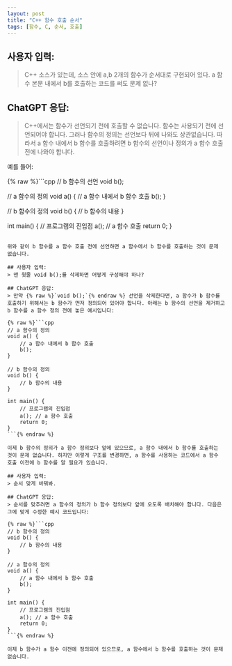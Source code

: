 ```yaml
---
layout: post
title: "C++ 함수 호출 순서"
tags: [함수, C, 순서, 호출]
---
```


## 사용자 입력:
> C++ 소스가 있는데, 소스 안에 a,b 2개의 함수가 순서대로 구현되어 있다.  a 함수 본문 내에서 b를 호출하는 코드를 써도 문제 없나?

## ChatGPT 응답:
> C++에서는 함수가 선언되기 전에 호출할 수 없습니다. 함수는 사용되기 전에 선언되어야 합니다. 그러나 함수의 정의는 선언보다 뒤에 나와도 상관없습니다. 따라서 a 함수 내에서 b 함수를 호출하려면 b 함수의 선언이나 정의가 a 함수 호출 전에 나와야 합니다.

예를 들어:

{% raw %}```cpp
// b 함수의 선언
void b();

// a 함수의 정의
void a() {
    // a 함수 내에서 b 함수 호출
    b();
}

// b 함수의 정의
void b() {
    // b 함수의 내용
}

int main() {
    // 프로그램의 진입점
    a(); // a 함수 호출
    return 0;
}
```{% endraw %}

위와 같이 b 함수를 a 함수 호출 전에 선언하면 a 함수에서 b 함수를 호출하는 것이 문제 없습니다.

## 사용자 입력:
> 맨 윗줄 void b();를 삭제하면 어떻게 구성해야 하나?

## ChatGPT 응답:
> 만약 {% raw %}`void b();`{% endraw %} 선언을 삭제한다면, a 함수가 b 함수를 호출하기 위해서는 b 함수가 먼저 정의되어 있어야 합니다. 아래는 b 함수의 선언을 제거하고 b 함수를 a 함수 정의 전에 놓은 예시입니다:

{% raw %}```cpp
// a 함수의 정의
void a() {
    // a 함수 내에서 b 함수 호출
    b();
}

// b 함수의 정의
void b() {
    // b 함수의 내용
}

int main() {
    // 프로그램의 진입점
    a(); // a 함수 호출
    return 0;
}
```{% endraw %}

이제 b 함수의 정의가 a 함수 정의보다 앞에 있으므로, a 함수 내에서 b 함수를 호출하는 것이 문제 없습니다. 하지만 이렇게 구조를 변경하면, a 함수를 사용하는 코드에서 a 함수 호출 이전에 b 함수를 알 필요가 있습니다.

## 사용자 입력:
> 순서 맞게 바꿔봐.

## ChatGPT 응답:
> 순서를 맞추려면 a 함수의 정의가 b 함수 정의보다 앞에 오도록 배치해야 합니다. 다음은 그에 맞게 수정한 예시 코드입니다:

{% raw %}```cpp
// b 함수의 정의
void b() {
    // b 함수의 내용
}

// a 함수의 정의
void a() {
    // a 함수 내에서 b 함수 호출
    b();
}

int main() {
    // 프로그램의 진입점
    a(); // a 함수 호출
    return 0;
}
```{% endraw %}

이제 b 함수가 a 함수 이전에 정의되어 있으므로, a 함수에서 b 함수를 호출하는 것이 문제 없습니다.

